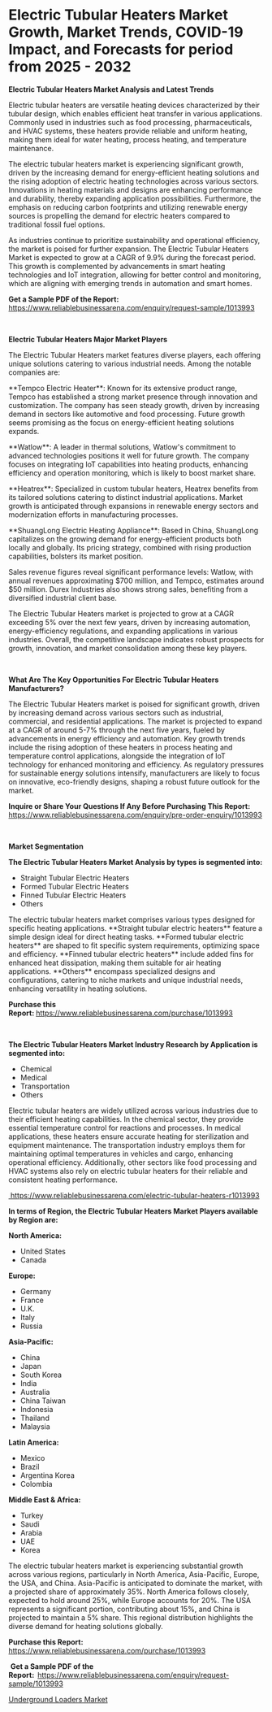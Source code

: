 <p><h1>Electric Tubular Heaters Market Growth, Market Trends, COVID-19 Impact, and Forecasts for period from 2025 - 2032</h1></p><p><strong>Electric Tubular Heaters Market Analysis and Latest Trends</strong></p>
<p><p>Electric tubular heaters are versatile heating devices characterized by their tubular design, which enables efficient heat transfer in various applications. Commonly used in industries such as food processing, pharmaceuticals, and HVAC systems, these heaters provide reliable and uniform heating, making them ideal for water heating, process heating, and temperature maintenance.</p><p>The electric tubular heaters market is experiencing significant growth, driven by the increasing demand for energy-efficient heating solutions and the rising adoption of electric heating technologies across various sectors. Innovations in heating materials and designs are enhancing performance and durability, thereby expanding application possibilities. Furthermore, the emphasis on reducing carbon footprints and utilizing renewable energy sources is propelling the demand for electric heaters compared to traditional fossil fuel options.</p><p>As industries continue to prioritize sustainability and operational efficiency, the market is poised for further expansion. The Electric Tubular Heaters Market is expected to grow at a CAGR of 9.9% during the forecast period. This growth is complemented by advancements in smart heating technologies and IoT integration, allowing for better control and monitoring, which are aligning with emerging trends in automation and smart homes.</p></p>
<p><strong>Get a Sample PDF of the Report:&nbsp;</strong> <a href="https://www.reliablebusinessarena.com/enquiry/request-sample/1013993?utm_campaign=2322&utm_medium=2&utm_source=Github&utm_content=ia&utm_term=18022025&utm_id=electric-tubular-heaters">https://www.reliablebusinessarena.com/enquiry/request-sample/1013993</a></p>
<p>&nbsp;</p>
<p><strong>Electric Tubular Heaters Major Market Players</strong></p>
<p><p>The Electric Tubular Heaters market features diverse players, each offering unique solutions catering to various industrial needs. Among the notable companies are:</p><p>**Tempco Electric Heater**: Known for its extensive product range, Tempco has established a strong market presence through innovation and customization. The company has seen steady growth, driven by increasing demand in sectors like automotive and food processing. Future growth seems promising as the focus on energy-efficient heating solutions expands.</p><p>**Watlow**: A leader in thermal solutions, Watlow's commitment to advanced technologies positions it well for future growth. The company focuses on integrating IoT capabilities into heating products, enhancing efficiency and operation monitoring, which is likely to boost market share.</p><p>**Heatrex**: Specialized in custom tubular heaters, Heatrex benefits from its tailored solutions catering to distinct industrial applications. Market growth is anticipated through expansions in renewable energy sectors and modernization efforts in manufacturing processes.</p><p>**ShuangLong Electric Heating Appliance**: Based in China, ShuangLong capitalizes on the growing demand for energy-efficient products both locally and globally. Its pricing strategy, combined with rising production capabilities, bolsters its market position.</p><p>Sales revenue figures reveal significant performance levels: Watlow, with annual revenues approximating $700 million, and Tempco, estimates around $50 million. Durex Industries also shows strong sales, benefiting from a diversified industrial client base.</p><p>The Electric Tubular Heaters market is projected to grow at a CAGR exceeding 5% over the next few years, driven by increasing automation, energy-efficiency regulations, and expanding applications in various industries. Overall, the competitive landscape indicates robust prospects for growth, innovation, and market consolidation among these key players.</p></p>
<p>&nbsp;</p>
<p><strong>What Are The Key Opportunities For Electric Tubular Heaters Manufacturers?</strong></p>
<p><p>The Electric Tubular Heaters market is poised for significant growth, driven by increasing demand across various sectors such as industrial, commercial, and residential applications. The market is projected to expand at a CAGR of around 5-7% through the next five years, fueled by advancements in energy efficiency and automation. Key growth trends include the rising adoption of these heaters in process heating and temperature control applications, alongside the integration of IoT technology for enhanced monitoring and efficiency. As regulatory pressures for sustainable energy solutions intensify, manufacturers are likely to focus on innovative, eco-friendly designs, shaping a robust future outlook for the market.</p></p>
<p><strong>Inquire or Share Your Questions If Any Before Purchasing This Report:</strong> <a href="https://www.reliablebusinessarena.com/enquiry/pre-order-enquiry/1013993?utm_campaign=2322&utm_medium=2&utm_source=Github&utm_content=ia&utm_term=18022025&utm_id=electric-tubular-heaters">https://www.reliablebusinessarena.com/enquiry/pre-order-enquiry/1013993</a></p>
<p>&nbsp;</p>
<p><strong>Market Segmentation</strong></p>
<p><strong>The Electric Tubular Heaters Market Analysis by types is segmented into:</strong></p>
<p><ul><li>Straight Tubular Electric Heaters</li><li>Formed Tubular Electric Heaters</li><li>Finned Tubular Electric Heaters</li><li>Others</li></ul></p>
<p><p>The electric tubular heaters market comprises various types designed for specific heating applications. **Straight tubular electric heaters** feature a simple design ideal for direct heating tasks. **Formed tubular electric heaters** are shaped to fit specific system requirements, optimizing space and efficiency. **Finned tubular electric heaters** include added fins for enhanced heat dissipation, making them suitable for air heating applications. **Others** encompass specialized designs and configurations, catering to niche markets and unique industrial needs, enhancing versatility in heating solutions.</p></p>
<p><strong>Purchase this Report:&nbsp;</strong><a href="https://www.reliablebusinessarena.com/purchase/1013993?utm_campaign=2322&utm_medium=2&utm_source=Github&utm_content=ia&utm_term=18022025&utm_id=electric-tubular-heaters">https://www.reliablebusinessarena.com/purchase/1013993</a></p>
<p>&nbsp;</p>
<p><strong>The Electric Tubular Heaters Market Industry Research by Application is segmented into:</strong></p>
<p><ul><li>Chemical</li><li>Medical</li><li>Transportation</li><li>Others</li></ul></p>
<p><p>Electric tubular heaters are widely utilized across various industries due to their efficient heating capabilities. In the chemical sector, they provide essential temperature control for reactions and processes. In medical applications, these heaters ensure accurate heating for sterilization and equipment maintenance. The transportation industry employs them for maintaining optimal temperatures in vehicles and cargo, enhancing operational efficiency. Additionally, other sectors like food processing and HVAC systems also rely on electric tubular heaters for their reliable and consistent heating performance.</p></p>
<p><a href="https://www.reliablebusinessarena.com/electric-tubular-heaters-r1013993?utm_campaign=2322&utm_medium=2&utm_source=Github&utm_content=ia&utm_term=18022025&utm_id=electric-tubular-heaters">&nbsp;https://www.reliablebusinessarena.com/electric-tubular-heaters-r1013993</a></p>
<p><strong>In terms of Region, the Electric Tubular Heaters Market Players available by Region are:</strong></p>
<p>
    <p> <strong> North America: </strong>
        <ul>
            <li>United States</li>
            <li>Canada</li>
        </ul>
        </p> 
    <p> <strong> Europe: </strong>
        <ul>
            <li>Germany</li>
            <li>France</li>
            <li>U.K.</li>
            <li>Italy</li>
            <li>Russia</li>
        </ul>
        </p> 
    <p> <strong> Asia-Pacific: </strong>
        <ul>
            <li>China</li>
            <li>Japan</li>
            <li>South Korea</li>
            <li>India</li>
            <li>Australia</li>
            <li>China Taiwan</li>
            <li>Indonesia</li>
            <li>Thailand</li>
            <li>Malaysia</li>
        </ul>
        </p> 
    <p> <strong> Latin America: </strong>
        <ul>
            <li>Mexico</li>
            <li>Brazil</li>
            <li>Argentina Korea</li>
            <li>Colombia</li>
        </ul>
        </p> 
    <p> <strong> Middle East & Africa: </strong>
        <ul>
            <li>Turkey</li>
            <li>Saudi</li>
            <li>Arabia</li>
            <li>UAE</li>
            <li>Korea</li>
        </ul>
    </p>
    </p>
<p><p>The electric tubular heaters market is experiencing substantial growth across various regions, particularly in North America, Asia-Pacific, Europe, the USA, and China. Asia-Pacific is anticipated to dominate the market, with a projected share of approximately 35%. North America follows closely, expected to hold around 25%, while Europe accounts for 20%. The USA represents a significant portion, contributing about 15%, and China is projected to maintain a 5% share. This regional distribution highlights the diverse demand for heating solutions globally.</p></p>
<p><strong>Purchase this Report: </strong><a href="https://www.reliablebusinessarena.com/purchase/1013993?utm_campaign=2322&utm_medium=2&utm_source=Github&utm_content=ia&utm_term=18022025&utm_id=electric-tubular-heaters">https://www.reliablebusinessarena.com/purchase/1013993</a></p>
<p>&nbsp;<strong>Get a Sample PDF of the Report:&nbsp;&nbsp;</strong><a href="https://www.reliablebusinessarena.com/enquiry/request-sample/1013993?utm_campaign=2322&utm_medium=2&utm_source=Github&utm_content=ia&utm_term=18022025&utm_id=electric-tubular-heaters">https://www.reliablebusinessarena.com/enquiry/request-sample/1013993</a></p>
<p><strong></strong></p>
<p><p><a href="https://github.com/risingtrista99259/Market-Research-Report-List-1/blob/main/underground-loaders-market.md?utm_campaign=2322&utm_medium=2&utm_source=Github&utm_content=ia&utm_term=18022025&utm_id=electric-tubular-heaters">Underground Loaders Market</a></p></p>